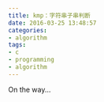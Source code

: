 ```yaml
---
title: kmp：字符串子串判断
date: 2016-03-25 13:48:57
categories:
- algorithm
tags:
- c
- programming
- algorithm
---
```


On the way...
